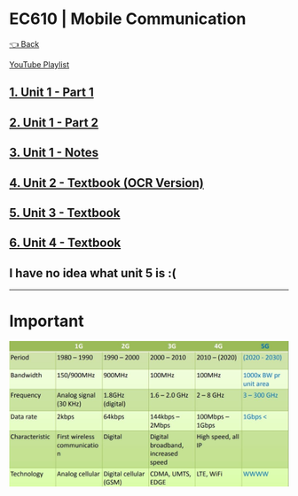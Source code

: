 # EC610 | Mobile Communication

[👈 Back](./../)

<div>
<a class="white" href="https://youtube.com/playlist?list=PLFkKAMLbnTTsK4qAu_I-sZYDgwI0L__oK"><p><span class="bg"></span><span class="base"></span><span class="text">YouTube Playlist</span></p></a>
</div>


## [1. Unit 1 - Part 1](./chap-1%20mc%20cont.pdf)
## [2. Unit 1 - Part 2](./mobile%20communication-chap1.pdf)
## [3. Unit 1 - Notes](./EC610%20-%20Unit%201%20Notes.pdf)
## [4. Unit 2 - Textbook (OCR Version)](Unit-2-OCR.pdf)
## [5. Unit 3 - Textbook](Unit-3.pdf)
## [6. Unit 4 - Textbook](Unit-4.pdf)
## I have no idea what unit 5 is :(

---

# Important
<img src="./assets/images/1Gvs2Gvs3Gvs4Gvs5G.jpg" loading="lazy" alt="Technology comparison">


<script src="https://code.jquery.com/jquery-3.6.0.slim.min.js" integrity="sha256-u7e5khyithlIdTpu22PHhENmPcRdFiHRjhAuHcs05RI=" crossorigin="anonymous"></script>
<script>
$(".btn")[0].innerHTML = "Home";
$(".btn")[0].href = "./../../../EC6XX/";
</script>